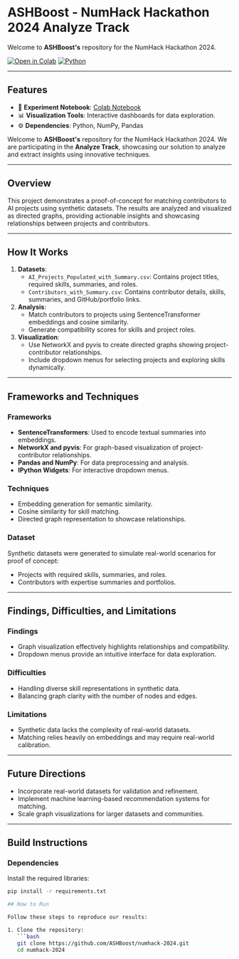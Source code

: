 # ASHBoost - NumHack Hackathon 2024 Analyze Track

Welcome to **ASHBoost's** repository for the NumHack Hackathon 2024.  

[![Open in Colab](https://camo.githubusercontent.com/96889048f8a9014fdeba2a891f97150c6aac6e723f5190236b10215a97ed41f3/68747470733a2f2f636f6c61622e72657365617263682e676f6f676c652e636f6d2f6173736574732f636f6c61622d62616467652e737667)](https://colab.research.google.com/drive/1AvOwKIHHORKKLl_w3bhTwHoIBBW0maKo?usp=sharing)
[![Python](https://img.shields.io/badge/Python-3.10-blue?logo=python&logoColor=white)](https://www.python.org/)

---

## Features

- 🧪 **Experiment Notebook**: [Colab Notebook](https://colab.research.google.com/drive/1AvOwKIHHORKKLl_w3bhTwHoIBBW0maKo?usp=sharing)
- 📊 **Visualization Tools**: Interactive dashboards for data exploration.
- ⚙️ **Dependencies**: Python, NumPy, Pandas


Welcome to **ASHBoost's** repository for the NumHack Hackathon 2024. We are participating in the **Analyze Track**, showcasing our solution to analyze and extract insights using innovative techniques.  

---
## Overview
This project demonstrates a proof-of-concept for matching contributors to AI projects using synthetic datasets. The results are analyzed and visualized as directed graphs, providing actionable insights and showcasing relationships between projects and contributors.

---

## How It Works
1. **Datasets**:
   - `AI_Projects_Populated_with_Summary.csv`: Contains project titles, required skills, summaries, and roles.
   - `Contributors_with_Summary.csv`: Contains contributor details, skills, summaries, and GitHub/portfolio links.
2. **Analysis**:
   - Match contributors to projects using SentenceTransformer embeddings and cosine similarity.
   - Generate compatibility scores for skills and project roles.
3. **Visualization**:
   - Use NetworkX and pyvis to create directed graphs showing project-contributor relationships.
   - Include dropdown menus for selecting projects and exploring skills dynamically.

---

## Frameworks and Techniques
### Frameworks
- **SentenceTransformers**: Used to encode textual summaries into embeddings.
- **NetworkX and pyvis**: For graph-based visualization of project-contributor relationships.
- **Pandas and NumPy**: For data preprocessing and analysis.
- **IPython Widgets**: For interactive dropdown menus.

### Techniques
- Embedding generation for semantic similarity.
- Cosine similarity for skill matching.
- Directed graph representation to showcase relationships.

### Dataset
Synthetic datasets were generated to simulate real-world scenarios for proof of concept:
- Projects with required skills, summaries, and roles.
- Contributors with expertise summaries and portfolios.

---

## Findings, Difficulties, and Limitations
### Findings
- Graph visualization effectively highlights relationships and compatibility.
- Dropdown menus provide an intuitive interface for data exploration.

### Difficulties
- Handling diverse skill representations in synthetic data.
- Balancing graph clarity with the number of nodes and edges.

### Limitations
- Synthetic data lacks the complexity of real-world datasets.
- Matching relies heavily on embeddings and may require real-world calibration.

---

## Future Directions
- Incorporate real-world datasets for validation and refinement.
- Implement machine learning-based recommendation systems for matching.
- Scale graph visualizations for larger datasets and communities.

---

## Build Instructions
### Dependencies
Install the required libraries:
```bash
pip install -r requirements.txt

## How to Run

Follow these steps to reproduce our results:

1. Clone the repository:
   ```bash
   git clone https://github.com/ASHBoost/numhack-2024.git
   cd numhack-2024
